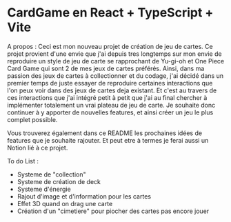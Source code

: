 # CardGame en React + TypeScript + Vite

A propos :
Ceci est mon nouveau projet de création de jeu de cartes.
Ce projet provient d'une envie que j'ai depuis tres longtemps sur mon envie de reproduire un style de jeu de carte se rapprochant de Yu-gi-oh et One Piece Card Game qui sont 2 de mes jeux de cartes préférés. Ainsi, dans ma passion des jeux de cartes à collectionner et du codage, j'ai décidé dans un premier temps de juste essayer de reproduire certaines interactions que l'on peux voir dans des jeux de cartes deja existant.
Et c'est au travers de ces interactions que j'ai intégré petit à petit que j'ai au final chercher à implémenter totalement un vrai plateau de jeu de carte. Je souhaite donc continuer à y apporter de nouvelles features, et ainsi créer un jeu le plus complet possible.

Vous trouverez également dans ce README les prochaines idées de features que je souhaite rajouter. Et peut etre à termes je ferai aussi un Notion lié à ce projet.

To do List :
- Systeme de "collection"
- Systeme de création de deck
- Systeme d'énergie
- Rajout d'image et d'information pour les cartes
- Effet 3D quand on drag une carte
- Création d'un "cimetiere" pour piocher des cartes pas encore jouer